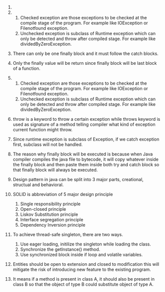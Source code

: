 1. 

2. 
   1. Checked exception are those exceptions to be checked at the compile stage of the program. For example like IOException or Filenotfound exception.
   2. Unchecked exception is subclass of Runtime exception which can only be detected and throw after compiled stage. For example like dividedByZeroException.
3. There can only be one finally block and it must follow the catch blocks.

4. Only the finally value will be return since finally block will be last block of a function.
5. 
   1. Checked exception are those exceptions to be checked at the compile stage of the program. For example like IOException or Filenotfound exception.
   2. Unchecked exception is subclass of Runtime exception which can only be detected and throw after compiled stage. For example like dividedByZeroException.
6. throw is a keyword to throw a certain exception while throws keyword is used as signature of a method telling compiler what kind of exception current function might throw.

7. Since runtime exception is subclass of Exception, if we catch exception first, subclass will not be handled.
8. The reason why finally block will be executed is because when Java compiler compiles the java file to bytecode, it will copy  whatever inside the finally block and then paste them inside both try and catch block so that finally block will always be executed.
9. Design pattern in java can be split into 3 major parts, creational, structual and behavioral.
10. SOLID is abbreviation of 5 major design principle
    1. Single responsibility principle
    2. Open-closed principle
    3. Liskov Substitution principle
    4. Interface segregation principle
    5. Dependency Inversion principle
11. To achieve thread-safe singleton, there are two ways.
    1. Use eager loading, initilize the singleton while loading the class.
    2. Synchronize the getInstance() method.
    3. Use synchronized block inside if loop and volatile variables.
12. Entities should be open to extension and closed to modification this will mitigate the risk of introducing new feature to the existing program.

13. It means if a method is present in class A, it should also be present in class B so that the object of 
    type B could substitute object of type A.